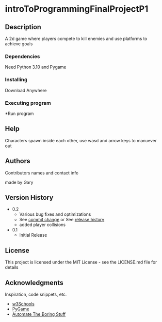 # introToProgrammingFinalProjectP1

## Description

A 2d game where players compete to kill enemies and use platforms to achieve goals

### Dependencies

Need Python 3.10 and Pygame

### Installing

Download Anywhere

### Executing program

*Run program

## Help

Characters spawn inside each other, use wasd and arrow keys to manuever out

## Authors

Contributors names and contact info

made by Gary

## Version History

* 0.2
    * Various bug fixes and optimizations
    * See [commit change]() or See [release history]()
    * added player collisions
* 0.1
    * Initial Release

## License

This project is licensed under the MIT License - see the LICENSE.md file for details

## Acknowledgments

Inspiration, code snippets, etc.
* [w3Schools](https://www.w3schools.com/python/default.asp)
* [PyGame](https://www.pygame.org/docs/)
* [Automate The Boring Stuff](https://automatetheboringstuff.com/)
